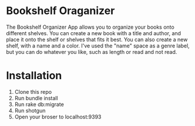 # Bookshelf Oraganizer

The Bookshelf Organizer App allows you to organize your books onto different shelves. You can create a new book with a title and author, and place it onto the shelf or shelves that fits it best. You can also create a new shelf, with a name and a color. I've used the "name" space as a genre label, but you can do whatever you like, such as length or read and not read. 

# Installation 
1. Clone this repo
2. Run bundle install
3. Run rake db:migrate
4. Run shotgun
5. Open your broser to localhost:9393
